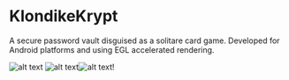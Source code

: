 # KlondikeKrypt

A secure password vault disguised as a solitare card game. Developed for Android platforms and using EGL accelerated rendering.


![alt text](https://github.com/mrkcass/Solitare/blob/master/src/main/art/dmd_a.png) ![alt text](https://github.com/mrkcass/Solitare/blob/master/src/main/art/spade_a.png)![alt text](https://github.com/mrkcass/Solitare/blob/master/src/main/art/hrt_a.png)!
